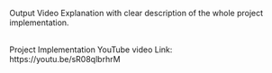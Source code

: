 Output Video Explanation with clear description of the whole project implementation.

<br>
Project Implementation YouTube video Link:<br>
https://youtu.be/sR08qlbrhrM

